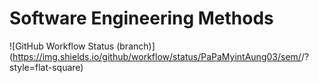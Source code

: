 # Software Engineering Methods
![GitHub Workflow Status (branch)](https://img.shields.io/github/workflow/status/PaPaMyintAung03/sem/<action name taken from master.yml>/<branch>?style=flat-square)

